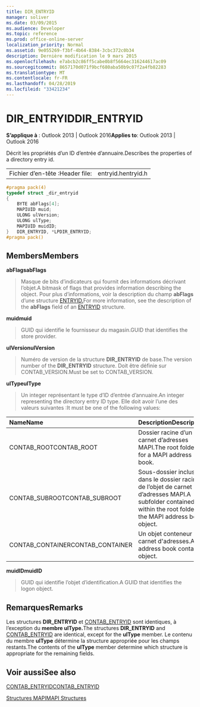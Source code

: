 ```yaml
---
title: DIR_ENTRYID
manager: soliver
ms.date: 03/09/2015
ms.audience: Developer
ms.topic: reference
ms.prod: office-online-server
localization_priority: Normal
ms.assetid: 9e055269-f3bf-4b64-8384-3cbc372c0b34
description: Dernière modification le 9 mars 2015
ms.openlocfilehash: e7abcb2c86ff5cabe0b8f5664ec316244617ac09
ms.sourcegitcommit: 8657170d071f9bcf680aba50b9c07f2a4fb82283
ms.translationtype: MT
ms.contentlocale: fr-FR
ms.lasthandoff: 04/28/2019
ms.locfileid: "33421234"
---
```

# <a name="dir_entryid"></a><span data-ttu-id="afce4-103">DIR_ENTRYID</span><span class="sxs-lookup"><span data-stu-id="afce4-103">DIR_ENTRYID</span></span>

  
  
<span data-ttu-id="afce4-104">**S’applique à** : Outlook 2013 | Outlook 2016</span><span class="sxs-lookup"><span data-stu-id="afce4-104">**Applies to**: Outlook 2013 | Outlook 2016</span></span> 
  
<span data-ttu-id="afce4-105">Décrit les propriétés d’un ID d’entrée d’annuaire.</span><span class="sxs-lookup"><span data-stu-id="afce4-105">Describes the properties of a directory entry id.</span></span>
  
|||
|:-----|:-----|
|<span data-ttu-id="afce4-106">Fichier d’en-tête :</span><span class="sxs-lookup"><span data-stu-id="afce4-106">Header file:</span></span>  <br/> |<span data-ttu-id="afce4-107">entryid.h</span><span class="sxs-lookup"><span data-stu-id="afce4-107">entryid.h</span></span>  <br/> |
   
```cpp
#pragma pack(4)
typedef struct _dir_entryid
{
    BYTE abFlags[4]; 
    MAPIUID muid; 
    ULONG ulVersion; 
    ULONG ulType; 
    MAPIUID muidID; 
}   DIR_ENTRYID, *LPDIR_ENTRYID; 
#pragma pack()
```

## <a name="members"></a><span data-ttu-id="afce4-108">Members</span><span class="sxs-lookup"><span data-stu-id="afce4-108">Members</span></span>

 <span data-ttu-id="afce4-109">**abFlags**</span><span class="sxs-lookup"><span data-stu-id="afce4-109">**abFlags**</span></span>
  
> <span data-ttu-id="afce4-110">Masque de bits d’indicateurs qui fournit des informations décrivant l’objet.</span><span class="sxs-lookup"><span data-stu-id="afce4-110">A bitmask of flags that provides information describing the object.</span></span> <span data-ttu-id="afce4-111">Pour plus d’informations, voir la description du champ **abFlags** d’une structure [ENTRYID.](entryid.md)</span><span class="sxs-lookup"><span data-stu-id="afce4-111">For more information, see the description of the **abFlags** field of an [ENTRYID](entryid.md) structure.</span></span> 
    
 <span data-ttu-id="afce4-112">**muid**</span><span class="sxs-lookup"><span data-stu-id="afce4-112">**muid**</span></span>
  
> <span data-ttu-id="afce4-113">GUID qui identifie le fournisseur du magasin.</span><span class="sxs-lookup"><span data-stu-id="afce4-113">GUID that identifies the store provider.</span></span>
    
 <span data-ttu-id="afce4-114">**ulVersion**</span><span class="sxs-lookup"><span data-stu-id="afce4-114">**ulVersion**</span></span>
  
> <span data-ttu-id="afce4-115">Numéro de version de la structure **DIR_ENTRYID** de base.</span><span class="sxs-lookup"><span data-stu-id="afce4-115">The version number of the **DIR_ENTRYID** structure.</span></span> <span data-ttu-id="afce4-116">Doit être définie sur CONTAB_VERSION.</span><span class="sxs-lookup"><span data-stu-id="afce4-116">Must be set to CONTAB_VERSION.</span></span> 
    
 <span data-ttu-id="afce4-117">**ulType**</span><span class="sxs-lookup"><span data-stu-id="afce4-117">**ulType**</span></span>
  
> <span data-ttu-id="afce4-118">Un integer représentant le type d’ID d’entrée d’annuaire.</span><span class="sxs-lookup"><span data-stu-id="afce4-118">An integer representing the directory entry ID type.</span></span> <span data-ttu-id="afce4-119">Elle doit avoir l’une des valeurs suivantes :</span><span class="sxs-lookup"><span data-stu-id="afce4-119">It must be one of the following values:</span></span>
    
|<span data-ttu-id="afce4-120">**Name**</span><span class="sxs-lookup"><span data-stu-id="afce4-120">**Name**</span></span>|<span data-ttu-id="afce4-121">**Description**</span><span class="sxs-lookup"><span data-stu-id="afce4-121">**Description**</span></span>|
|:-----|:-----|
|<span data-ttu-id="afce4-122">CONTAB_ROOT</span><span class="sxs-lookup"><span data-stu-id="afce4-122">CONTAB_ROOT</span></span>  <br/> |<span data-ttu-id="afce4-123">Dossier racine d’un carnet d’adresses MAPI.</span><span class="sxs-lookup"><span data-stu-id="afce4-123">The root folder for a MAPI address book.</span></span>  <br/> |
|<span data-ttu-id="afce4-124">CONTAB_SUBROOT</span><span class="sxs-lookup"><span data-stu-id="afce4-124">CONTAB_SUBROOT</span></span>  <br/> |<span data-ttu-id="afce4-125">Sous-dossier inclus dans le dossier racine de l’objet de carnet d’adresses MAPI.</span><span class="sxs-lookup"><span data-stu-id="afce4-125">A subfolder contained within the root folder of the MAPI address book object.</span></span>  <br/> |
|<span data-ttu-id="afce4-126">CONTAB_CONTAINER</span><span class="sxs-lookup"><span data-stu-id="afce4-126">CONTAB_CONTAINER</span></span>  <br/> |<span data-ttu-id="afce4-127">Un objet conteneur de carnet d'adresses.</span><span class="sxs-lookup"><span data-stu-id="afce4-127">An address book container object.</span></span>  <br/> |
   
 <span data-ttu-id="afce4-128">**muidID**</span><span class="sxs-lookup"><span data-stu-id="afce4-128">**muidID**</span></span>
  
> <span data-ttu-id="afce4-129">GUID qui identifie l’objet d’identification.</span><span class="sxs-lookup"><span data-stu-id="afce4-129">A GUID that identifies the logon object.</span></span>
    
## <a name="remarks"></a><span data-ttu-id="afce4-130">Remarques</span><span class="sxs-lookup"><span data-stu-id="afce4-130">Remarks</span></span>

<span data-ttu-id="afce4-131">Les structures **DIR_ENTRYID** et [CONTAB_ENTRYID](contab_entryid.md) sont identiques, à l’exception du **membre ulType.**</span><span class="sxs-lookup"><span data-stu-id="afce4-131">The structures **DIR_ENTRYID** and [CONTAB_ENTRYID](contab_entryid.md) are identical, except for the **ulType** member.</span></span> <span data-ttu-id="afce4-132">Le contenu du membre **ulType** détermine la structure appropriée pour les champs restants.</span><span class="sxs-lookup"><span data-stu-id="afce4-132">The contents of the **ulType** member determine which structure is appropriate for the remaining fields.</span></span> 
  
## <a name="see-also"></a><span data-ttu-id="afce4-133">Voir aussi</span><span class="sxs-lookup"><span data-stu-id="afce4-133">See also</span></span>



[<span data-ttu-id="afce4-134">CONTAB_ENTRYID</span><span class="sxs-lookup"><span data-stu-id="afce4-134">CONTAB_ENTRYID</span></span>](contab_entryid.md)


[<span data-ttu-id="afce4-135">Structures MAPI</span><span class="sxs-lookup"><span data-stu-id="afce4-135">MAPI Structures</span></span>](mapi-structures.md)

